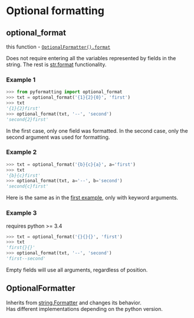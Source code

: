 # Optional formatting

## optional_format

this function - [`OptionalFormatter().format`](#optionalformatter)

Does not require entering all the variables represented by fields in the string.
The rest is [str.format](https://docs.python.org/3/library/stdtypes.html#str.format) functionality.

### Example 1

```python
>>> from pyformatting import optional_format
>>> txt = optional_format('{1}{2}{0}', 'first')
>>> txt
'{1}{2}first'
>>> optional_format(txt, '--', 'second')
'second{2}first'
```

In the first case, only one field was formatted.
In the second case, only the second argument was used for formatting.

### Example 2

```python
>>> txt = optional_format('{b}{c}{a}', a='first')
>>> txt
'{b}{c}first'
>>> optional_format(txt, a='--', b='second')
'second{c}first'
```

Here is the same as in the [first example](#example-1), only with keyword arguments.

### Example 3

requires python >= 3.4

```python
>>> txt = optional_format('{}{}{}', 'first')
>>> txt
'first{}{}'
>>> optional_format(txt, '--', 'second')
'first--second'
```

Empty fields will use all arguments, regardless of position.

## OptionalFormatter

Inherits from [string.Formatter](https://docs.python.org/3/library/string.html#string.Formatter) and changes its behavior.  
Has different implementations depending on the python version.

